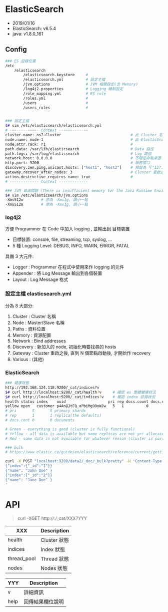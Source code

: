 # ElasticSearch

- 2019/01/16
- ElasticSearch: v6.5.4
- java: v1.8.0_161


## Config

```sh
### ES 目錄位置
/etc
    /elasticsearch
        /elasticsearch.keystore	    # 
        /elasticsearch.yml	        # 設定主檔
        /jvm.options	            # JVM 相關設定(含 Memory)
        /log4j2.properties	        # Logging 機制設定
        /role_mapping.yml	        # ES role
        /roles.yml	                # 
        /users	                    # 
        /users_roles	            # 


### 設定主檔
$# vim /etc/elasticsearch/elasticsearch.yml
# ------------- Context -------------
cluster.name: os7-Cluster                               # 此 Cluster 名稱
node.name: node-1	                                    # 此 ElasticSearch Node 名稱
node.attr.rack: r1	                                    # 
path.data: /var/lib/elasticsearch	                    # Data 路徑
path.logs: /var/log/elasticsearch	                    # Log 路徑
network.host: 0.0.0.0	                                # 不限定存取來源
http.port: 9200	                                        # 服務窗口
discovery.zen.ping.unicast.hosts: ["host1", "host2"]    # 預設為「["127.0.0.1", "[::1]"]」; 新加入的 node, 初始化時要找尋的 hosts
gateway.recover_after_nodes: 3	                        # Cluster 重啟之後, 直到 N 個節點啟動後, 才開始作 recovery
action.destructive_requires_name: true	                # 
# ------------- Context -------------

### JVM 資源問題 (There is insufficient memory for the Java Runtime Environment to continue...)
$# vim /etc/elasticsearch/jvm.options
-Xms512m        # 原為 -Xms1g, 調小一點
-Xmx512m        # 原為 -Xmx1g, 調小一點
```

### log4j2

方便 Programmer 在 Code 中加入 logging , 並輸出到 目標裝置

- 目標裝置: console, file, streaming, tcp, syslog, ...
- 5 種 Logging Level: DEBUG, INFO, WARN, ERROR, FATAL

具備 3 大元件:
- Logger   : Programmer 在程式中使用來作 logging 的元件
- Appender : 將 Log Message 輸出到各個裝置
- Layout   : Log Message 格式



### 設定主檔 elasticsearch.yml

分為 8 大部分:
1. Cluster   : Cluster 名稱
2. Node      : Master/Slave 名稱
3. Paths     : 資料位置
4. Memory    : 資源配置
5. Network   : Bind addresses
6. Discovery : 新加入的 node, 初始化時要找尋的 hosts
7. Gateway   : Cluster 重啟之後, 直到 N 個節點啟動後, 才開始作 recovery
8. Various   : (其他)




### ElasticSearch 

```sh
### 健康狀態
http://192.168.124.118:9200/_cat/indices?v
$# curl http://localhost:9200/_cat/health?v     # 確認 es 整體健康狀況
$# curl http://localhost:9200/_cat/indices?v    # 確認 index 目錄狀況
health status index    uuid                   pri rep docs.count docs.deleted store.size pri.store.size
yellow open   customer p4An8JtFQ_aPbiMgOOoWJw   5   1          0            0      1.1kb          1.1kb
# pri       5       5 primary shards
# rep       1       1 replica(the defaults)
# docs.cont 0       0 documents

# Green - everything is good (cluster is fully functional)
# Yellow - all data is available but some replicas are not yet allocated (cluster is fully functional) 資料還沒作好 HA
# Red - some data is not available for whatever reason (cluster is partially functional)
```

```sh
### bulk
# https://www.elastic.co/guide/en/elasticsearch/reference/current/getting-started-batch-processing.html

curl -X POST "localhost:9200/data2/_doc/_bulk?pretty" -H 'Content-Type: application/json' -d'
{"index":{"_id":"1"}}
{"name": "John Doe" }
{"index":{"_id":"2"}}
{"name": "Jane Doe" }
'
```

# API


> curl -XGET http://<HOST>:<PORT>/_cat/XXX?YYY

XXX         | Description
----------- | ---------------
health      | Cluster 狀態
indices     | Index 狀態
thread_pool | Thread 狀態
nodes       | Nodes 狀態

YYY         | Description
----------- | ---------------
v           | 詳細資訊
help        | 回傳結果欄位說明



